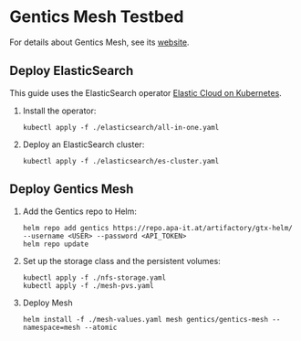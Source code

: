 # Gentics Mesh Testbed

For details about Gentics Mesh, see its [website](https://getmesh.io).

## Deploy ElasticSearch

This guide uses the ElasticSearch operator [Elastic Cloud on Kubernetes](https://www.elastic.co/downloads/elastic-cloud-kubernetes).

1. Install the operator:
    ```
    kubectl apply -f ./elasticsearch/all-in-one.yaml
    ```

2. Deploy an ElasticSearch cluster:
    ```
    kubectl apply -f ./elasticsearch/es-cluster.yaml
    ```



## Deploy Gentics Mesh

1. Add the Gentics repo to Helm:
    ```
    helm repo add gentics https://repo.apa-it.at/artifactory/gtx-helm/ --username <USER> --password <API_TOKEN>
    helm repo update
    ```

2. Set up the storage class and the persistent volumes:
    ```
    kubectl apply -f ./nfs-storage.yaml
    kubectl apply -f ./mesh-pvs.yaml
    ```

3. Deploy Mesh
    ```
    helm install -f ./mesh-values.yaml mesh gentics/gentics-mesh --namespace=mesh --atomic
    ```
